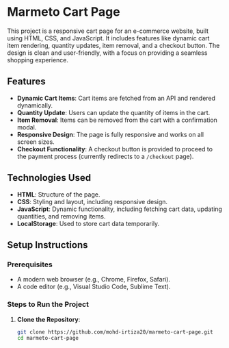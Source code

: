 # Marmeto Cart Page

This project is a responsive cart page for an e-commerce website, built using HTML, CSS, and JavaScript. It includes features like dynamic cart item rendering, quantity updates, item removal, and a checkout button. The design is clean and user-friendly, with a focus on providing a seamless shopping experience.

## Features

- **Dynamic Cart Items**: Cart items are fetched from an API and rendered dynamically.
- **Quantity Update**: Users can update the quantity of items in the cart.
- **Item Removal**: Items can be removed from the cart with a confirmation modal.
- **Responsive Design**: The page is fully responsive and works on all screen sizes.
- **Checkout Functionality**: A checkout button is provided to proceed to the payment process (currently redirects to a `/checkout` page).

## Technologies Used

- **HTML**: Structure of the page.
- **CSS**: Styling and layout, including responsive design.
- **JavaScript**: Dynamic functionality, including fetching cart data, updating quantities, and removing items.
- **LocalStorage**: Used to store cart data temporarily.

## Setup Instructions

### Prerequisites

- A modern web browser (e.g., Chrome, Firefox, Safari).
- A code editor (e.g., Visual Studio Code, Sublime Text).

### Steps to Run the Project

1. **Clone the Repository**:
   ```bash
   git clone https://github.com/mohd-irtiza20/marmeto-cart-page.git
   cd marmeto-cart-page